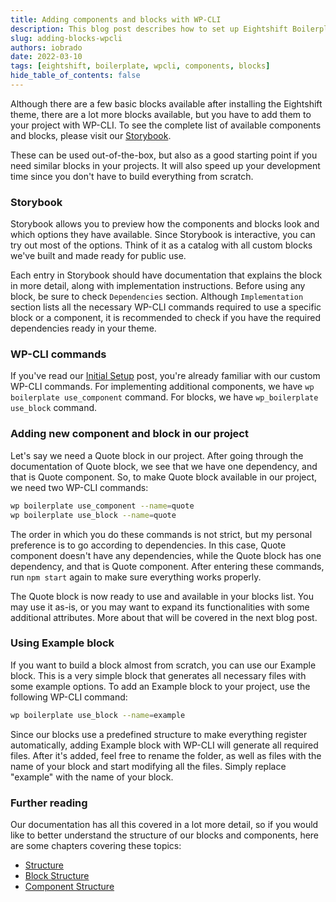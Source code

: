 ```yaml
---
title: Adding components and blocks with WP-CLI
description: This blog post describes how to set up Eightshift Boilerplate theme, and covers some of the most common issues that may occur
slug: adding-blocks-wpcli
authors: iobrado
date: 2022-03-10
tags: [eightshift, boilerplate, wpcli, components, blocks]
hide_table_of_contents: false
---
```

Although there are a few basic blocks available after installing the Eightshift theme, there are a lot more blocks available, but you have to add them to your project with WP-CLI. To see the complete list of available components and blocks, please visit our [Storybook](https://infinum.github.io/eightshift-docs/storybook/). 

These can be used out-of-the-box, but also as a good starting point if you need similar blocks in your projects. It will also speed up your development time since you don't have to build everything from scratch.

<!--truncate-->
### Storybook

Storybook allows you to preview how the components and blocks look and which options they have available. Since Storybook is interactive, you can try out most of the options. Think of it as a catalog with all custom blocks we've built and made ready for public use.

Each entry in Storybook should have documentation that explains the block in more detail, along with implementation instructions. Before using any block, be sure to check `Dependencies` section. Although `Implementation` section lists all the necessary WP-CLI commands required to use a specific block or a component, it is recommended to check if you have the required dependencies ready in your theme.

### WP-CLI commands

If you've read our [Initial Setup](/blog/initial-setup) post, you're already familiar with our custom WP-CLI commands. For implementing additional components, we have `wp boilerplate use_component` command. For blocks, we have `wp_boilerplate use_block` command.

### Adding new component and block in our project

Let's say we need a Quote block in our project. After going through the documentation of Quote block, we see that we have one dependency, and that is Quote component. So, to make Quote block available in our project, we need two WP-CLI commands:

```bash
wp boilerplate use_component --name=quote
wp boilerplate use_block --name=quote
```

The order in which you do these commands is not strict, but my personal preference is to go according to dependencies. In this case, Quote component doesn't have any dependencies, while the Quote block has one dependency, and that is Quote component. After entering these commands, run `npm start` again to make sure everything works properly.

The Quote block is now ready to use and available in your blocks list. You may use it as-is, or you may want to expand its functionalities with some additional attributes. More about that will be covered in the next blog post.

### Using Example block

If you want to build a block almost from scratch, you can use our Example block. This is a very simple block that generates all necessary files with some example options. To add an Example block to your project, use the following WP-CLI command:
```bash
wp boilerplate use_block --name=example
```
Since our blocks use a predefined structure to make everything register automatically, adding Example block with WP-CLI will generate all required files. After it's added, feel free to rename the folder, as well as files with the name of your block and start modifying all the files. Simply replace "example" with the name of your block.

### Further reading
Our documentation has all this covered in a lot more detail, so if you would like to better understand the structure of our blocks and components, here are some chapters covering these topics:
- [Structure](/docs/basics/the-structure)
- [Block Structure](/docs/basics/block-structure)
- [Component Structure](/docs/basics/blocks-component-structure)
